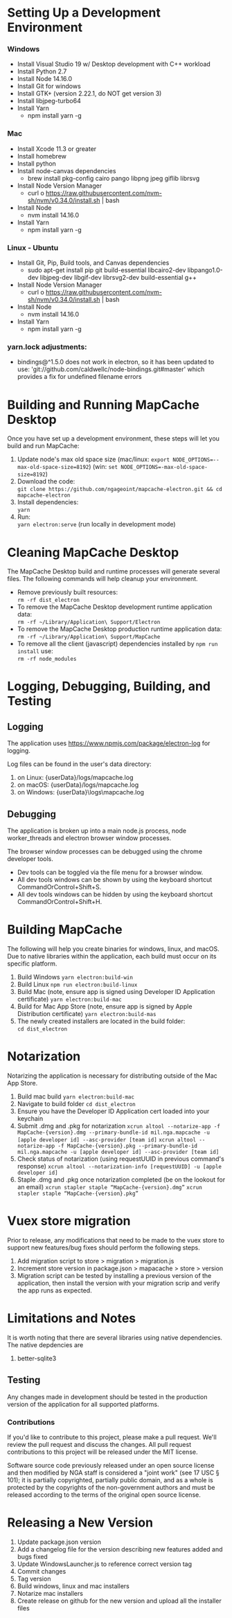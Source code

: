 # Setting Up a Development Environment

### Windows
* Install Visual Studio 19 w/ Desktop development with C++ workload
* Install Python 2.7
* Install Node 14.16.0
* Install Git for windows
* Install GTK+ (version 2.22.1, do NOT get version 3)
* Install libjpeg-turbo64
* Install Yarn
  * npm install yarn -g

### Mac
* Install Xcode 11.3 or greater
* Install homebrew
* Install python
* Install node-canvas dependencies
  * brew install pkg-config cairo pango libpng jpeg giflib librsvg
* Install Node Version Manager
  * curl o https://raw.githubusercontent.com/nvm-sh/nvm/v0.34.0/install.sh | bash
* Install Node
  * nvm install 14.16.0
* Install Yarn
  * npm install yarn -g

### Linux - Ubuntu
* Install Git, Pip, Build tools, and Canvas dependencies 
  * sudo apt-get install pip git build-essential libcairo2-dev libpango1.0-dev libjpeg-dev libgif-dev librsvg2-dev build-essential g++
* Install Node Version Manager
  * curl o https://raw.githubusercontent.com/nvm-sh/nvm/v0.34.0/install.sh | bash
* Install Node
  * nvm install 14.16.0
* Install Yarn
  * npm install yarn -g
  
### yarn.lock adjustments:
* bindings@^1.5.0 does not work in electron, so it has been updated to use: 'git://github.com/caldwellc/node-bindings.git#master' which provides a fix for undefined filename errors



# Building and Running MapCache Desktop
Once you have set up a development environment, these steps will let you build and run MapCache:
1. Update node's max old space size
   (mac/linux: `export NODE_OPTIONS=--max-old-space-size=8192`)
   (win: `set NODE_OPTIONS=-max-old-space-size=8192`)
2. Download the code:  
`git clone https://github.com/ngageoint/mapcache-electron.git && cd mapcache-electron`
3. Install dependencies:  
`yarn`
4. Run:  
`yarn electron:serve` (run locally in development mode)

# Cleaning MapCache Desktop
The MapCache Desktop build and runtime processes will generate several files. The following commands will help cleanup your environment.
* Remove previously built resources:  
`rm -rf dist_electron`
* To remove the MapCache Desktop development runtime application data:  
`rm -rf ~/Library/Application\ Support/Electron`
* To remove the MapCache Desktop production runtime application data:  
`rm -rf ~/Library/Application\ Support/MapCache`
* To remove all the client (javascript) dependencies installed by `npm run install` use:  
`rm -rf node_modules`

# Logging, Debugging, Building, and Testing

## Logging
The application uses https://www.npmjs.com/package/electron-log for logging.

Log files can be found in the user's data directory:
1. on Linux: {userData}/logs/mapcache.log
2. on macOS: {userData}/logs/mapcache.log
3. on Windows: {userData}\logs\mapcache.log

## Debugging
The application is broken up into a main node.js process, node worker_threads and electron browser window processes. 

The browser window processes can be debugged using the chrome developer tools. 
* Dev tools can be toggled via the file menu for a browser window.
* All dev tools windows can be shown by using the keyboard shortcut CommandOrControl+Shift+S.
* All dev tools windows can be hidden by using the keyboard shortcut CommandOrControl+Shift+H.

# Building MapCache
The following will help you create binaries for windows, linux, and macOS. Due to native libraries within the application, each build must occur on its specific platform.  

1. Build Windows
`yarn electron:build-win`
2. Build Linux
`npm run electron:build-linux`
3. Build Mac (note, ensure app is signed using Developer ID Application certificate)
`yarn electron:build-mac`
4. Build for Mac App Store (note, ensure app is signed by Apple Distribution certificate)
`yarn electron:build-mas`
5. The newly created installers are located in the build folder:  
`cd dist_electron`
   

# Notarization
Notarizing the application is necessary for distributing outside of the Mac App Store.
1. Build mac build
`yarn electron:build-mac`
2. Navigate to build folder
`cd dist_electron`
3. Ensure you have the Developer ID Application cert loaded into your keychain
4. Submit .dmg and .pkg for notarization
`xcrun altool --notarize-app -f MapCache-{version}.dmg --primary-bundle-id mil.nga.mapcache -u [apple developer id] --asc-provider [team id]`
`xcrun altool --notarize-app -f MapCache-{version}.pkg --primary-bundle-id mil.nga.mapcache -u [apple developer id] --asc-provider [team id]`
5. Check status of notarization (using requestUUID in previous command's response)
`xcrun altool --notarization-info [requestUUID] -u [apple developer id]`
6. Staple .dmg and .pkg once notarization completed (be on the lookout for an email)
`xcrun stapler staple “MapCache-{version}.dmg”`
`xcrun stapler staple “MapCache-{version}.pkg”`

# Vuex store migration
Prior to release, any modifications that need to be made to the vuex store to support new features/bug fixes should perform the following steps.
1. Add migration script to store > migration > migration.js
2. Increment store version in package.json > mapacache > store > version
3. Migration script can be tested by installing a previous version of the application, then install the version with your migration scrip and verify the app runs as expected.

# Limitations and Notes
It is worth noting that there are several libraries using native dependencies. The native depdencies are
1. better-sqlite3

## Testing
Any changes made in development should be tested in the production version of the application for all supported platforms.

### Contributions
If you'd like to contribute to this project, please make a pull request. We'll review the pull request and discuss the changes. All pull request contributions to this project will be released under the MIT license.

Software source code previously released under an open source license and then modified by NGA staff is considered a "joint work" (see 17 USC § 101); it is partially copyrighted, partially public domain, and as a whole is protected by the copyrights of the non-government authors and must be released according to the terms of the original open source license.

# Releasing a New Version
1. Update package.json version
2. Add a changelog file for the version describing new features added and bugs fixed
3. Update WindowsLauncher.js to reference correct version tag
4. Commit changes
5. Tag version
6. Build windows, linux and mac installers
7. Notarize mac installers
8. Create release on github for the new version and upload all the installer files
